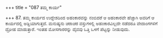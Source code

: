 +++
title = "087 ತಮ್ಮ ಕಾರ್ಯ"

+++
87. ತಮ್ಮ ಕಾರ್ಯದ ಉದ್ದೇಶದಿಂದ ಅಹಂಕಾರವನ್ನು ನಂಬಿದರೆ ಆ ಅಹಂಕಾರವೇ ಹೆಚ್ಚಾಗಿ ಅವರಿಗೆ ಆ ಕಾರ್ಯದಲ್ಲಿ ಅಡ್ಡಿಯಾಗುತ್ತದೆ. ಮನುಷ್ಯನು ಚರಾಚರ ವಸ್ತುಗಳಲ್ಲಿ ಅಹಂಕಾರವಿಲ್ಲದೇ ನಡೆದರೂ ವೇದಾಂಗಗಳಿಗೆ ದ್ರೋಹ ಮಾಡುತ್ತಾರೆ. ಇಂತಹ ಮೋಸಗಾರರನ್ನು ದೈವವು ಒತ್ತಿ ಒಳಗೆ ಪೆಟ್ಟನ್ನು ನೀಡುವುದು.
